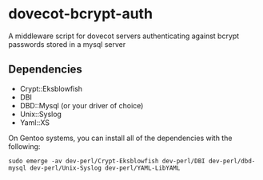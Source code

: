 # dovecot-bcrypt-auth
A middleware script for dovecot servers authenticating against bcrypt passwords stored in a mysql server

## Dependencies
 - Crypt::Eksblowfish
 - DBI
 - DBD::Mysql (or your driver of choice)
 - Unix::Syslog
 - Yaml::XS
 
On Gentoo systems, you can install all of the dependencies with the following:

```
sudo emerge -av dev-perl/Crypt-Eksblowfish dev-perl/DBI dev-perl/dbd-mysql dev-perl/Unix-Syslog dev-perl/YAML-LibYAML
```

